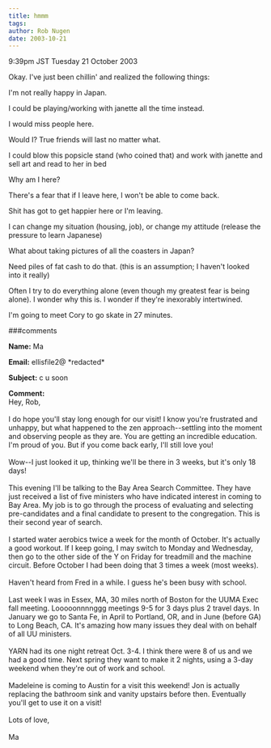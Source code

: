 ```yaml
---
title: hmmm
tags: 
author: Rob Nugen
date: 2003-10-21
---
```


<p class=date>9:39pm JST Tuesday 21 October 2003</p>

<p>Okay.   I've just been chillin' and realized the following things:</p>

<p>I'm not really happy in Japan.</p>

<p>I could be playing/working with janette all the time instead.</p>

<p>I would miss people here.</p>

<p>Would I?  True friends will last no matter what.</p>

<p>I could blow this popsicle stand (who coined that) and work with
janette and sell art and read to her in bed</p>

<p>Why am I here?</p>

<p>There's a fear that if I leave here, I won't be able to come back.</p>

<p>Shit has got to get happier here or I'm leaving.</p>

<p>I can change my situation (housing, job), or change my attitude
(release the pressure to learn Japanese)</p>

<p>What about taking pictures of all the coasters in Japan?</p>

<p>Need piles of fat cash to do that.   (this is an assumption; I
haven't looked into it really)</p>

<p>Often I try to do everything alone (even though my greatest fear is
being alone).   I wonder why this is.   I wonder if they're inexorably
intertwined.</p>

<p>I'm going to meet Cory to go skate in 27 minutes.</p>


###comments

<p><b>Name:</b> Ma

<p><b>Email:</b> ellisfile2@ *redacted*

<p><b>Subject:</b> c u soon

<p><b>Comment:</b>
<br>Hey, Rob,<br>
<br>
I do hope you'll stay long enough for our visit! I know you're frustrated and unhappy, but what happened to the zen approach--settling into the moment and observing people as they are. You are getting an incredible education. I'm proud of you. But if you come back early, I'll still love you!<br>
<br>
Wow--I just looked it up, thinking we'll be there in 3 weeks, but it's only 18 days! <br>
<br>
This evening I'll be talking to the Bay Area Search Committee. They have just received a list of five ministers who have indicated interest in coming to Bay Area. My job is to go through the process of evaluating and selecting pre-candidates and a final candidate to present to the congregation. This is their second year of search.<br>
<br>
I started water aerobics twice a week for the month of October. It's actually a good workout. If I keep going, I may switch to Monday and Wednesday, then go to the other side of the Y on Friday for treadmill and the machine circuit. Before October I had been doing that 3 times a week (most weeks).<br>
<br>
Haven't heard from Fred in a while. I guess he's been busy with school.<br>
<br>
Last week I was in Essex, MA, 30 miles north of Boston for the UUMA Exec fall meeting. Looooonnnnggg meetings 9-5 for 3 days plus 2 travel days. In January we go to Santa Fe, in April to Portland, OR, and in June (before GA) to Long Beach, CA. It's amazing how many issues they deal with on behalf of all UU ministers.<br>
<br>
YARN had its one night retreat Oct. 3-4. I think there were 8 of us and we had a good time. Next spring they want to make it 2 nights, using a 3-day weekend when they're out of work and school.<br>
<br>
Madeleine is coming to Austin for a visit this weekend! Jon is actually replacing the bathroom sink and vanity upstairs before then. Eventually you'll get to use it on a visit!<br>
<br>
Lots of love,<br>
<br>
Ma


